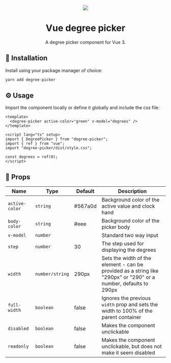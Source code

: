 <div align="center">
  <img src="https://user-images.githubusercontent.com/36193643/235878084-9d2a7f8e-591a-4599-bc9c-b1336bc881f1.png" />
</div>

<h1 align=center>Vue degree picker</h1>
<p align=center>A degree picker component for Vue 3.</p>

## 🚀 Installation

Install using your package manager of choice:

```bash
yarn add degree-picker
```

## ⚙️ Usage

Import the component locally or define it globally and include the css file:

```vue
<template>
  <degree-picker active-color="green" v-model="degrees" />
</template>

<script lang="ts" setup>
import { DegreePicker } from "degree-picker";
import { ref } from "vue";
import "degree-picker/dist/style.css";

const degrees = ref(0);
</script>
```

## 📃 Props

| Name           | Type            | Default | Description                                                                                                      |
| -------------- | --------------- | ------- | ---------------------------------------------------------------------------------------------------------------- |
| `active-color` | `string`        | #567a0d | Background color of the active value and clock hand                                                              |
| `body-color`   | `string`        | #eee    | Background color of the picker body                                                                              |
| `v-model`      | `number`        |         | Standard two way input                                                                                           |
| `step`         | `number`        | 30      | The step used for displaying the degrees                                                                         |
| `width`        | `number/string` | 290px   | Sets the width of the element - can be provided as a string like "290px" or "290" or a number, defaults to 290px |
| `full-width`   | `boolean`       | false   | Ignores the previous `width` prop and sets the width to 100% of the parent container                             |
| `disabled`     | `boolean`       | false   | Makes the component unclickable                                                                                  |
| `readonly`     | `boolean`       | false   | Makes the component unclickable, but does not make it seem disabled                                              |

